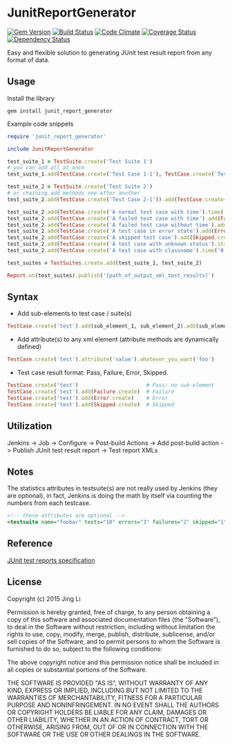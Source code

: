 # JunitReportGenerator

[![Gem Version](https://badge.fury.io/rb/junit_report_generator.svg)](http://badge.fury.io/rb/junit_report_generator)
[![Build Status](https://travis-ci.org/thyrlian/JunitReportGenerator.svg?branch=master)](https://travis-ci.org/thyrlian/JunitReportGenerator)
[![Code Climate](https://codeclimate.com/github/thyrlian/JunitReportGenerator/badges/gpa.svg)](https://codeclimate.com/github/thyrlian/JunitReportGenerator)
[![Coverage Status](https://coveralls.io/repos/thyrlian/JunitReportGenerator/badge.svg?branch=master&service=github)](https://coveralls.io/github/thyrlian/JunitReportGenerator?branch=master)
[![Dependency Status](https://gemnasium.com/thyrlian/JunitReportGenerator.svg)](https://gemnasium.com/thyrlian/JunitReportGenerator)

Easy and flexible solution to generating JUnit test result report from any format of data.

## Usage
Install the library
```shell
gem install junit_report_generator
```

Example code snippets
```ruby
require 'junit_report_generator'

include JunitReportGenerator

test_suite_1 = TestSuite.create('Test Suite 1')
# you can add all at once
test_suite_1.add(TestCase.create('Test Case 1-1'), TestCase.create('Test Case 1-2'))

test_suite_2 = TestSuite.create('Test Suite 2')
# or chaining add methods one after another
test_suite_2.add(TestCase.create('Test Case 2-1')).add(TestCase.create('Test Case 2-2'))

test_suite_2.add(TestCase.create('A normal test case with time').time('0.03s'))
test_suite_2.add(TestCase.create('A failed test case with time').add(Failure.create).time('0.05s'))
test_suite_2.add(TestCase.create('A failed test case without time').add(Failure.create))
test_suite_2.add(TestCase.create('A test case in error state').add(Error.create))
test_suite_2.add(TestCase.create('A skipped test case').add(Skipped.create))
test_suite_2.add(TestCase.create('A test case with unknown status').status('Unknown').time('0.9s'))
test_suite_2.add(TestCase.create('A test case with classname').time('0.3s').classname('StringUtils'))

test_suites = TestSuites.create.add(test_suite_1, test_suite_2)

Report.on(test_suites).publish('[path_of_output_xml_test_results]')
```

## Syntax
* Add sub-elements to test case / suite(s)
```ruby
TestCase.create('test').add(sub_element_1, sub_element_2).add(sub_element_3)
```
* Add attribute(s) to any xml element (attribute methods are dynamically defined)
```ruby
TestCase.create('test').attribute('value').whatever_you_want('foo')
```
* Test case result format: Pass, Failure, Error, Skipped.
```ruby
TestCase.create('test')                      # Pass: no sub-element
TestCase.create('test').add(Failure.create)  # Failure
TestCase.create('test').add(Error.create)    # Error
TestCase.create('test').add(Skipped.create)  # Skipped
```

## Utilization
Jenkins -> Job -> Configure -> Post-build Actions -> Add post-build action -> Publish JUnit test result report -> Test report XMLs

## Notes
The statistics attributes in testsuite(s) are not really used by Jenkins (they are optional), in fact, Jenkins is doing the math by itself via counting the numbers from each testcase.
```xml
<!-- these attributes are optional -->
<testsuite name="foobar" tests="10" errors="3" failures="2" skipped="1" time="12.34">
```

## Reference
[JUnit test reports specification](https://svn.jenkins-ci.org/trunk/hudson/dtkit/dtkit-format/dtkit-junit-model/src/main/resources/com/thalesgroup/dtkit/junit/model/xsd/)

## License

Copyright (c) 2015 Jing Li

Permission is hereby granted, free of charge, to any person obtaining a copy of this software and associated documentation files (the "Software"), to deal in the Software without restriction, including without limitation the rights to use, copy, modify, merge, publish, distribute, sublicense, and/or sell copies of the Software, and to permit persons to whom the Software is furnished to do so, subject to the following conditions:

The above copyright notice and this permission notice shall be included in all copies or substantial portions of the Software.

THE SOFTWARE IS PROVIDED "AS IS", WITHOUT WARRANTY OF ANY KIND, EXPRESS OR IMPLIED, INCLUDING BUT NOT LIMITED TO THE WARRANTIES OF MERCHANTABILITY, FITNESS FOR A PARTICULAR PURPOSE AND NONINFRINGEMENT. IN NO EVENT SHALL THE AUTHORS OR COPYRIGHT HOLDERS BE LIABLE FOR ANY CLAIM, DAMAGES OR OTHER LIABILITY, WHETHER IN AN ACTION OF CONTRACT, TORT OR OTHERWISE, ARISING FROM, OUT OF OR IN CONNECTION WITH THE SOFTWARE OR THE USE OR OTHER DEALINGS IN THE SOFTWARE.
